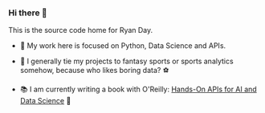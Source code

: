 ### Hi there 👋
This is the source code home for Ryan Day.

- 🔭 My work here is focused on Python, Data Science and APIs.
- :football: I generally tie my projects to fantasy sports or sports analytics somehow, because who likes boring data? :soccer: 

- 📚 I am currently writing a book with O'Reilly: [Hands-On APIs for AI and Data Science](https://hands-on-api-book.com/) 📕
<!--
**Ryandaydev/ryandaydev** is a ✨ _special_ ✨ repository because its `README.md` (this file) appears on your GitHub profile.

Here are some ideas to get you started:

-  I’m currently learning ...
- 👯 I’m looking to collaborate on ...
- 🤔 I’m looking for help with ...
- 💬 Ask me about ...
- 📫 How to reach me: ...
- 😄 Pronouns: ...
- ⚡ Fun fact: ...
-->
